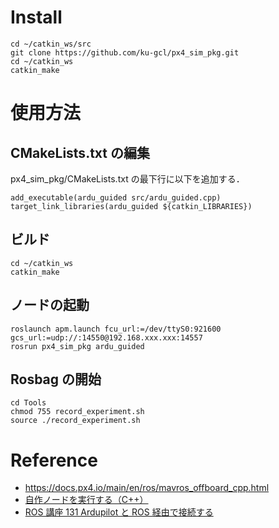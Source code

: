 # Install

```
cd ~/catkin_ws/src
git clone https://github.com/ku-gcl/px4_sim_pkg.git
cd ~/catkin_ws
catkin_make
```

# 使用方法

## CMakeLists.txt の編集

px4_sim_pkg/CMakeLists.txt の最下行に以下を追加する．

```
add_executable(ardu_guided src/ardu_guided.cpp)
target_link_libraries(ardu_guided ${catkin_LIBRARIES})
```

## ビルド

```
cd ~/catkin_ws
catkin_make
```

## ノードの起動

```
roslaunch apm.launch fcu_url:=/dev/ttyS0:921600 gcs_url:=udp://:14550@192.168.xxx.xxx:14557
rosrun px4_sim_pkg ardu_guided
```

## Rosbag の開始

```
cd Tools
chmod 755 record_experiment.sh
source ./record_experiment.sh
```

# Reference

- https://docs.px4.io/main/en/ros/mavros_offboard_cpp.html
- [自作ノードを実行する（C++）](https://uenota.github.io/dronedoc/ja/runnode/runnodecpp.html)
- [ROS 講座 131 Ardupilot と ROS 経由で接続する](https://qiita.com/srs/items/09d217c8b9f9e21d2f1d)
